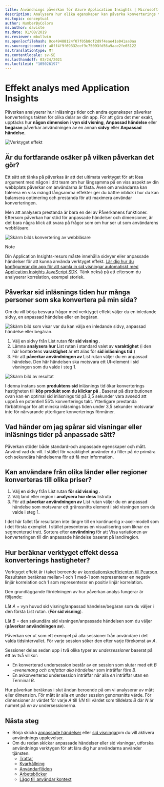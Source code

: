 ```yaml
---
title: Användnings påverkan för Azure Application Insights | Microsoft-dokument
description: Analysera hur olika egenskaper kan påverka konverterings takten för delar av dina appar.
ms.topic: conceptual
author: NumberByColors
ms.author: daviste
ms.date: 01/08/2019
ms.reviewer: mbullwin
ms.openlocfilehash: 8ce49488124f07f05b8df2d9f4eae41e041aa0aa
ms.sourcegitcommit: a8ff4f9f69332eef9c75093fd56a9aae2fe65122
ms.translationtype: MT
ms.contentlocale: sv-SE
ms.lasthandoff: 03/24/2021
ms.locfileid: "105026197"
---
```

# <a name="impact-analysis-with-application-insights"></a>Effekt analys med Application Insights

Påverkan analyserar hur inläsnings tider och andra egenskaper påverkar konverterings takten för olika delar av din app. För att göra det mer exakt, upptäcks hur **någon dimension** i **vyn sid visning**, **Anpassad händelse** eller **begäran** påverkar användningen av en annan **sidvy** eller **Anpassad händelse**. 

![Verktyget effekt](./media/usage-impact/0001-impact.png)

## <a name="still-not-sure-what-impact-does"></a>Är du fortfarande osäker på vilken påverkan det gör?

Ett sätt att tänka på påverkas är att det ultimata verktyget för att lösa argument med någon i ditt team om hur långsamma på en viss aspekt av din webbplats påverkar om användarna är fästa. Även om användarna kan tolerera en viss mängd långsamma effekter ger du bättre inblick i hur du kan balansera optimering och prestanda för att maximera användar konverteringen.

Men att analysera prestanda är bara en del av Påverkanens funktioner. Eftersom påverkan har stöd för anpassade händelser och dimensioner, är det bara några klick att svara på frågor som om hur ser ut som användarens webbläsare.

![Skärm bilds konvertering av webbläsare](./media/usage-impact/0004-browsers.png)

> [!NOTE]
> Din Application Insights-resurs måste innehålla sidvyer eller anpassade händelser för att kunna använda verktyget effekt. [Lär dig hur du konfigurerar din app för att samla in sid visningar automatiskt med Application Insights JavaScript SDK](./javascript.md). Tänk också på att eftersom du analyserar korrelation, exempel storlek.
>
>

## <a name="is-page-load-time-impacting-how-many-people-convert-on-my-page"></a>Påverkar sid inläsnings tiden hur många personer som ska konvertera på min sida?

Om du vill börja besvara frågor med verktyget effekt väljer du en inledande sidvy, en anpassad händelse eller en begäran.

![Skärm bild som visar var du kan välja en inledande sidvy, anpassad händelse eller begäran.](./media/usage-impact/0002-dropdown.png)

1. Välj en sidvy från List rutan **för sid visning** .
2. Lämna **analysera hur** List rutan i standard valet av **varaktighet** (i den här kontextens **varaktighet** är ett alias för **sid inläsnings tid**.)
3. För att **påverkar användningen av** List rutan väljer du en anpassad händelse. Den här händelsen ska motsvara ett UI-element i sid visningen som du valde i steg 1.

![Skärm bild av resultat](./media/usage-impact/0003-results.png)

I denna instans som **produktens sid** inläsnings tid ökar konverterings hastigheten till **köp produkt som du klickar på** . Baserat på distributionen ovan kan en optimal sid inläsnings tid på 3,5 sekunder vara avsedd att uppnå en potentiell 55% konverterings takt. Ytterligare prestanda förbättringar för att minska inläsnings tiden under 3,5 sekunder motsvarar inte för närvarande ytterligare konverterings förmåner.

## <a name="what-if-im-tracking-page-views-or-load-times-in-custom-ways"></a>Vad händer om jag spårar sid visningar eller inläsnings tider på anpassade sätt?

Påverkan stöder både standard-och anpassade egenskaper och mått. Använd vad du vill. I stället för varaktighet använder du filter på de primära och sekundära händelserna för att få mer information.

## <a name="do-users-from-different-countries-or-regions-convert-at-different-rates"></a>Kan användare från olika länder eller regioner konverteras till olika priser?

1. Välj en sidvy från List rutan **för sid visning** .
2. Välj land eller region i **analysera hur dess** listruta
3. För att **påverkar användningen av** List rutan väljer du en anpassad händelse som motsvarar ett gränssnitts element i sid visningen som du valde i steg 1.

I det här fallet får resultaten inte längre till en kontinuerlig x-axel-modell som i det första exemplet. I stället presenteras en visualisering som liknar en segmenterad tratt. Sortera efter **användning** för att Visa variationen av konverteringen till din anpassade händelse baserat på land/region.


## <a name="how-does-the-impact-tool-calculate-these-conversion-rates"></a>Hur beräknar verktyget effekt dessa konverterings hastigheter?

Verktyget effekt är i taket beroende av [korrelationskoefficienten till Pearson](https://en.wikipedia.org/wiki/Pearson_correlation_coefficient). Resultaten beräknas mellan-1 och 1 med-1 som representerar en negativ linjär korrelation och 1 som representerar en positiv linjär korrelation.

Den grundläggande fördelningen av hur påverkan analys fungerar är följande:

Låt _A_ = vyn huvud sid visning/anpassad händelse/begäran som du väljer i den första List rutan. (**För sid visning**).

Låt _B_ = den sekundära sid visningen/anpassade händelsen som du väljer (**påverkar användningen av**).

Påverkan ser ut som ett exempel på alla sessioner från användare i det valda tidsintervallet. För varje session söker den efter varje förekomst av _A_.

Sessioner delas sedan upp i två olika typer av _undersessioner_ baserat på ett av två villkor:

- En konverterad undersession består av en session som slutar med ett _B_ _-evenemang och omfattar alla händelser_ som inträffar före _B_.
- En avkonverterad undersession inträffar när alla _en_ inträffar utan en Terminal _B_.

Hur påverkan beräknas i slut ändan beroende på om vi analyserar av mått eller dimension. För mått är alla _en_ under session genomsnitts värde. För dimensioner är värdet för varje _A_ till _1/N_ till värdet som tilldelats _B_ där _N_ är numret på _en_ av undersessionerna.

## <a name="next-steps"></a>Nästa steg

- Börja skicka [anpassade händelser](./api-custom-events-metrics.md#trackevent) eller [sid visningar](./api-custom-events-metrics.md#page-views)om du vill aktivera användnings upplevelser.
- Om du redan skickar anpassade händelser eller sid visningar, utforska användnings verktygen för att lära dig hur användarna använder tjänsten.
    - [Trattar](usage-funnels.md)
    - [Kvarhållning](usage-retention.md)
    - [Användarflöden](usage-flows.md)
    - [Arbetsböcker](../visualize/workbooks-overview.md)
    - [Lägg till användar kontext](./usage-overview.md)